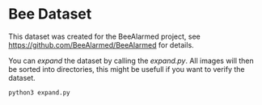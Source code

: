 # Bee Dataset

This dataset was created for the BeeAlarmed project, see <a href="https://github.com/BeeAlarmed/BeeAlarmed">https://github.com/BeeAlarmed/BeeAlarmed</a> for details.

You can *expand* the dataset by calling the *expand.py*. All images will then be sorted into directories, this might be usefull if you want to verify the dataset.

```
python3 expand.py
```
